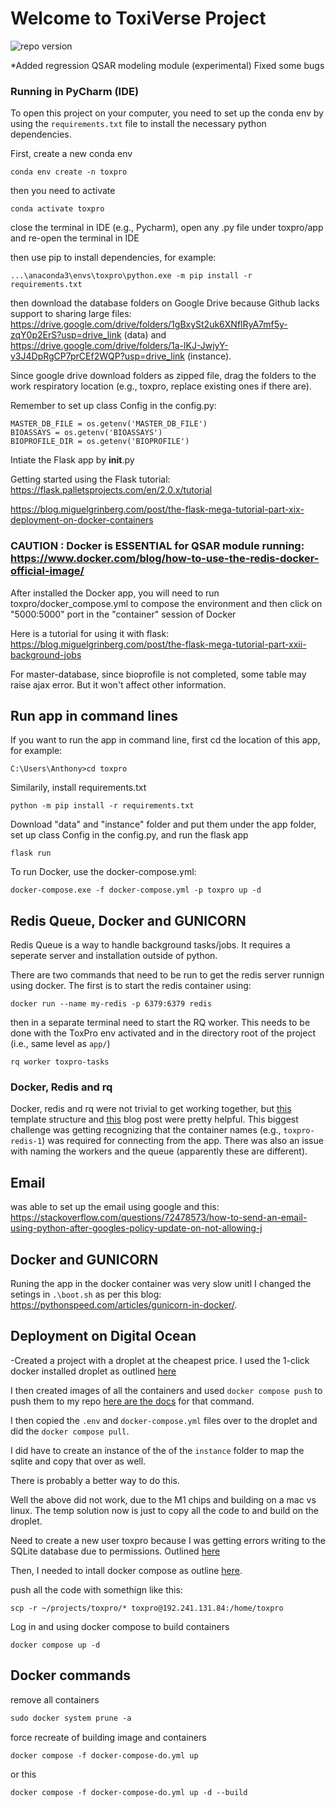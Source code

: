 # Welcome to ToxiVerse Project

![repo version](https://img.shields.io/badge/Version-v.%200.2.1-green)

*Added regression QSAR modeling module (experimental)
Fixed some bugs
### Running in PyCharm (IDE)


To open this project on your computer, you need to set up the conda env by using the `requirements.txt` file to install
the necessary python dependencies.

First, create a new conda env

```
conda env create -n toxpro
```

then you need to activate

```
conda activate toxpro
```

close the terminal in IDE (e.g., Pycharm), open any .py file under toxpro/app and re-open the terminal in IDE

then use pip to install dependencies, for example:

```
...\anaconda3\envs\toxpro\python.exe -m pip install -r requirements.txt
```

then download the database folders on Google Drive because Github lacks support to sharing large files:
https://drive.google.com/drive/folders/1gBxySt2uk6XNflRyA7mf5y-zqY0p2ErS?usp=drive_link (data) and
https://drive.google.com/drive/folders/1a-lKJ-JwjyY-v3J4DpRgCP7prCEf2WQP?usp=drive_link (instance).

Since google drive download folders as zipped file, drag the folders to the work respiratory location (e.g., toxpro, replace existing ones if there are).

Remember to set up class Config in the config.py:
```
MASTER_DB_FILE = os.getenv('MASTER_DB_FILE')
BIOASSAYS = os.getenv('BIOASSAYS')
BIOPROFILE_DIR = os.getenv('BIOPROFILE')
```

Intiate the Flask app by __init__.py


Getting started using the Flask tutorial: https://flask.palletsprojects.com/en/2.0.x/tutorial

https://blog.miguelgrinberg.com/post/the-flask-mega-tutorial-part-xix-deployment-on-docker-containers

### CAUTION : Docker is ESSENTIAL for QSAR module running: https://www.docker.com/blog/how-to-use-the-redis-docker-official-image/

After installed the Docker app, you will need to run toxpro/docker_compose.yml to compose the environment and then click on "5000:5000" port in the "container" session of Docker

Here is a tutorial for using it with flask: https://blog.miguelgrinberg.com/post/the-flask-mega-tutorial-part-xxii-background-jobs

For master-database, since bioprofile is not completed, some table may raise ajax error. But it won't affect other information.

## Run app in command lines

If you want to run the app in command line, first cd the location of this app, for example: 
```
C:\Users\Anthony>cd toxpro
```

Similarily, install requirements.txt
```
python -m pip install -r requirements.txt
```

Download "data" and "instance" folder and put them under the app folder, set up class Config in the config.py, and run the flask app
```
flask run
```

To run Docker, use the docker-compose.yml:

```
docker-compose.exe -f docker-compose.yml -p toxpro up -d
```

## Redis Queue, Docker and GUNICORN


Redis Queue is a way to handle background tasks/jobs.  It requires a seperate server and installation outside
of python.



There are two commands that need to be run to get the redis server runnign using docker. The first is to start the redis
container using:

```
docker run --name my-redis -p 6379:6379 redis
```

then in a separate terminal need to start the RQ worker.  This needs to be done with the ToxPro env activated and in the
directory root of the project (i.e., same level as `app/`)

```
rq worker toxpro-tasks
```
### Docker, Redis and rq

Docker, redis and rq were not trivial to get working together, but [this](https://github.com/fcakyon/flask-redis-docker) template
structure and [this](https://blog.abbasmj.com/implementing-redis-task-queues-and-deploying-on-docker-compose) blog post were 
pretty helpful.  This biggest challenge was getting recognizing that the container names (e.g., `toxpro-redis-1`) was required
for connecting from the app.  There was also an issue with naming the workers and the queue (apparently these are different).


## Email

was able to set up the email using google and this: https://stackoverflow.com/questions/72478573/how-to-send-an-email-using-python-after-googles-policy-update-on-not-allowing-j


## Docker and GUNICORN

Runing the app in the docker container was very slow unitl I changed the setings in `.\boot.sh` as per this blog:
https://pythonspeed.com/articles/gunicorn-in-docker/.

## Deployment on Digital Ocean

-Created a project with a droplet at the cheapest price.  I used the 1-click docker
installed droplet as outlined [here](https://www.digitalocean.com/community/tutorials/how-to-use-the-docker-1-click-install-on-digitalocean)

I then created images of all the containers and used `docker compose push` to push them
to my repo [here are the docs](https://docs.docker.com/engine/reference/commandline/compose_push/) for that command.

I then copied the `.env` and `docker-compose.yml` files over to the droplet and did the `docker compose pull`. 

I did have to create an instance of the of the `instance` folder to map the sqlite and copy that 
over as well.  

There is probably a better way to do this. 

Well the above did not work, due to the M1 chips and building on a mac vs linux.  The temp solution
now is just to copy all the code to and build on the droplet. 

Need to create a new user toxpro because I was getting errors writing to the SQLite database
due to permissions.  Outlined [here](https://www.digitalocean.com/community/tutorials/how-to-create-a-new-sudo-enabled-user-on-ubuntu-18-04-quickstart)

Then, I needed to intall docker compose as outline [here](https://www.digitalocean.com/community/tutorials/how-to-install-and-use-docker-compose-on-ubuntu-22-04).

push all the code with somethign like this:

```commandline
scp -r ~/projects/toxpro/* toxpro@192.241.131.84:/home/toxpro
```

Log in and using docker compose to build containers

```commandline
docker compose up -d
```


## Docker commands

remove all containers
```dockerfile
sudo docker system prune -a
```

force recreate of building image and containers
```dockerfile
docker compose -f docker-compose-do.yml up
```
or this
```dockerfile
docker compose -f docker-compose-do.yml up -d --build